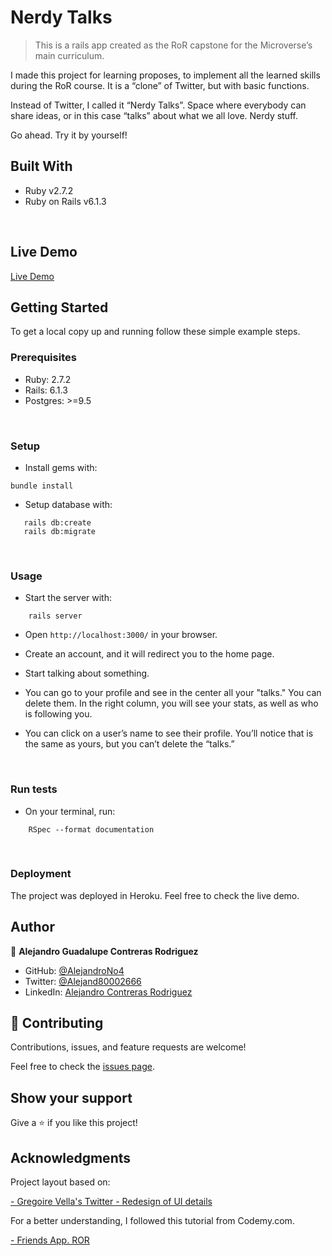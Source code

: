 # Nerdy Talks 

> This is a rails app created as the RoR capstone for the Microverse’s main curriculum.

I made this project for learning proposes, to implement all the learned skills during the RoR course. It is a “clone” of Twitter, but with basic functions.

Instead of Twitter, I called it “Nerdy Talks”. Space where everybody can share ideas, or in this case “talks” about what we all love. Nerdy stuff.

Go ahead. Try it by yourself!
<br/>

## Built With

- Ruby v2.7.2
- Ruby on Rails v6.1.3
<br/>

## Live Demo

[Live Demo](https://nerdytalks.herokuapp.com/)
<br/>

## Getting Started

To get a local copy up and running follow these simple example steps.
<br/>

### Prerequisites

- Ruby: 2.7.2
- Rails: 6.1.3
- Postgres: >=9.5
<br/>

### Setup

- Install gems with:

```
bundle install
```

- Setup database with:

```
   rails db:create
   rails db:migrate
```
<br/>

### Usage

- Start the server with:

```
    rails server
```

- Open `http://localhost:3000/` in your browser.

- Create an account, and it will redirect you to the home page.

- Start talking about something.

- You can go to your profile and see in the center all your "talks." You can delete them. In the right column, you will see your stats, as well as who is following you.

- You can click on a user’s name to see their profile. You’ll notice that is the same as yours, but you can’t delete the “talks.”
<br/>

### Run tests

- On your terminal, run:

```
    RSpec --format documentation
```
<br/>

### Deployment

The project was deployed in Heroku. Feel free to check the live demo.
<br/>

## Author

👤 **Alejandro Guadalupe Contreras Rodriguez**

- GitHub: [@AlejandroNo4](https://github.com/AlejandroNo4)
- Twitter: [@Alejand80002666](https://twitter.com/alejand80002666)
- LinkedIn: [Alejandro Contreras Rodriguez](https://www.linkedin.com/in/alejandro-contreras-rodriguez-b524821b5/)

## 🤝 Contributing

Contributions, issues, and feature requests are welcome!

Feel free to check the [issues page](https://github.com/AlejandroNo4/nerdytalks/issues).

## Show your support

Give a ⭐️ if you like this project!

## Acknowledgments

Project layout based on:

[- Gregoire Vella's Twitter - Redesign of UI details](https://www.behance.net/gallery/14286087/Twitter-Redesign-of-UI-details)

For a better understanding, I followed this tutorial from Codemy.com.

[- Friends App. ROR](https://www.youtube.com/watch?v=iF8caVyDi5g&list=PLCC34OHNcOtrk3BDsfZwf4GattdLoKCOF)

